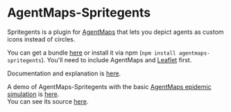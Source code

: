 # AgentMaps-Spritegents

Spritegents is a plugin for [AgentMaps](https://github.com/noncomputable/AgentMaps) that lets you depict agents as custom icons instead of circles.

You can get a bundle [here](https://unpkg.com/agentmaps-spritegents@1/site/dist/spritegents.js) or install it via npm (`npm install agentmaps-spritegents`). 
You'll need to include AgentMaps and [Leaflet](https://leafletjs.com/download.html) first.

Documentation and explanation is [here](https://noncomputable.github.io/AgentMaps-Spritegents/docs/).

A demo of AgentMaps-Spritegents with the basic [AgentMaps epidemic simulation](https://noncomputable.github.io/AgentMaps/demos/epidemic/epidemic.html) is [here](https://noncomputable.github.io/AgentMaps-Spritegents/demos/epidemic/epidemic.html).  
You can see its source [here](https://github.com/noncomputable/AgentMaps-Spritegents/tree/gh-pages/demos/epidemic).
